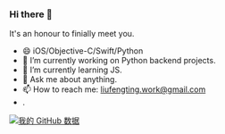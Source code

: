 ### Hi there 👋

It's an honour to finially meet you.

- 😄 iOS/Objective-C/Swift/Python
- 🔭 I’m currently working on Python backend projects.
- 🌱 I’m currently learning JS.
- 💬 Ask me about anything.
- 📫 How to reach me: liufengting.work@gmail.com
- .



[![我的 GitHub 数据](https://github-readme-stats.vercel.app/api?username=liufengting&show_icons=true&theme=merko)]()


